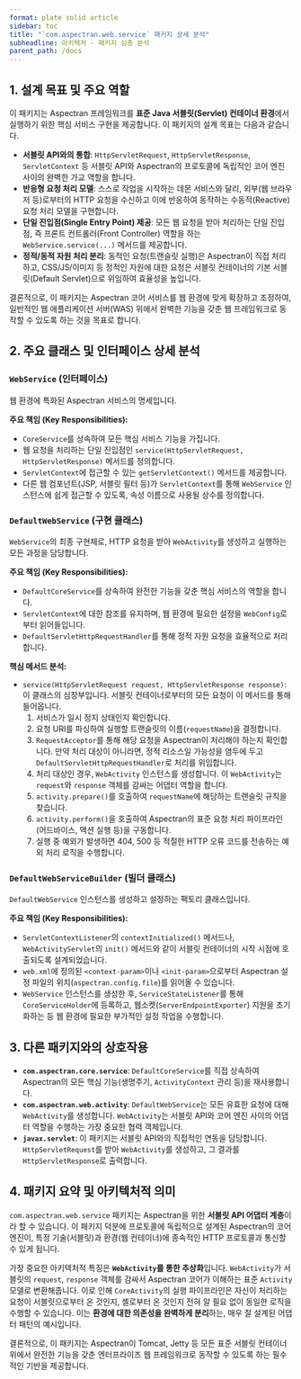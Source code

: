 ```yaml
---
format: plate solid article
sidebar: toc
title: "`com.aspectran.web.service` 패키지 상세 분석"
subheadline: 아키텍처 - 패키지 심층 분석
parent_path: /docs
---
```


## 1. 설계 목표 및 주요 역할

이 패키지는 Aspectran 프레임워크를 **표준 Java 서블릿(Servlet) 컨테이너 환경**에서 실행하기 위한 핵심 서비스 구현을 제공합니다. 이 패키지의 설계 목표는 다음과 같습니다.

-   **서블릿 API와의 통합**: `HttpServletRequest`, `HttpServletResponse`, `ServletContext` 등 서블릿 API와 Aspectran의 프로토콜에 독립적인 코어 엔진 사이의 완벽한 가교 역할을 합니다.
-   **반응형 요청 처리 모델**: 스스로 작업을 시작하는 데몬 서비스와 달리, 외부(웹 브라우저 등)로부터의 HTTP 요청을 수신하고 이에 반응하여 동작하는 수동적(Reactive) 요청 처리 모델을 구현합니다.
-   **단일 진입점(Single Entry Point) 제공**: 모든 웹 요청을 받아 처리하는 단일 진입점, 즉 프론트 컨트롤러(Front Controller) 역할을 하는 `WebService.service(...)` 메서드를 제공합니다.
-   **정적/동적 자원 처리 분리**: 동적인 요청(트랜슬릿 실행)은 Aspectran이 직접 처리하고, CSS/JS/이미지 등 정적인 자원에 대한 요청은 서블릿 컨테이너의 기본 서블릿(Default Servlet)으로 위임하여 효율성을 높입니다.

결론적으로, 이 패키지는 Aspectran 코어 서비스를 웹 환경에 맞게 확장하고 조정하여, 일반적인 웹 애플리케이션 서버(WAS) 위에서 완벽한 기능을 갖춘 웹 프레임워크로 동작할 수 있도록 하는 것을 목표로 합니다.

## 2. 주요 클래스 및 인터페이스 상세 분석

### `WebService` (인터페이스)

웹 환경에 특화된 Aspectran 서비스의 명세입니다.

**주요 책임 (Key Responsibilities):**
-   `CoreService`를 상속하여 모든 핵심 서비스 기능을 가집니다.
-   웹 요청을 처리하는 단일 진입점인 `service(HttpServletRequest, HttpServletResponse)` 메서드를 정의합니다.
-   `ServletContext`에 접근할 수 있는 `getServletContext()` 메서드를 제공합니다.
-   다른 웹 컴포넌트(JSP, 서블릿 필터 등)가 `ServletContext`를 통해 `WebService` 인스턴스에 쉽게 접근할 수 있도록, 속성 이름으로 사용될 상수를 정의합니다.

### `DefaultWebService` (구현 클래스)

`WebService`의 최종 구현체로, HTTP 요청을 받아 `WebActivity`를 생성하고 실행하는 모든 과정을 담당합니다.

**주요 책임 (Key Responsibilities):**
-   `DefaultCoreService`를 상속하여 완전한 기능을 갖춘 핵심 서비스의 역할을 합니다.
-   `ServletContext`에 대한 참조를 유지하며, 웹 환경에 필요한 설정을 `WebConfig`로부터 읽어들입니다.
-   `DefaultServletHttpRequestHandler`를 통해 정적 자원 요청을 효율적으로 처리합니다.

**핵심 메서드 분석:**
-   `service(HttpServletRequest request, HttpServletResponse response)`: 이 클래스의 심장부입니다. 서블릿 컨테이너로부터의 모든 요청이 이 메서드를 통해 들어옵니다.
    1.  서비스가 일시 정지 상태인지 확인합니다.
    2.  요청 URI를 파싱하여 실행할 트랜슬릿의 이름(`requestName`)을 결정합니다.
    3.  `RequestAcceptor`를 통해 해당 요청을 Aspectran이 처리해야 하는지 확인합니다. 만약 처리 대상이 아니라면, 정적 리소스일 가능성을 염두에 두고 `DefaultServletHttpRequestHandler`로 처리를 위임합니다.
    4.  처리 대상인 경우, `WebActivity` 인스턴스를 생성합니다. 이 `WebActivity`는 `request`와 `response` 객체를 감싸는 어댑터 역할을 합니다.
    5.  `activity.prepare()`를 호출하여 `requestName`에 해당하는 트랜슬릿 규칙을 찾습니다.
    6.  `activity.perform()`을 호출하여 Aspectran의 표준 요청 처리 파이프라인(어드바이스, 액션 실행 등)을 구동합니다.
    7.  실행 중 예외가 발생하면 404, 500 등 적절한 HTTP 오류 코드를 전송하는 예외 처리 로직을 수행합니다.

### `DefaultWebServiceBuilder` (빌더 클래스)

`DefaultWebService` 인스턴스를 생성하고 설정하는 팩토리 클래스입니다.

**주요 책임 (Key Responsibilities):**
-   `ServletContextListener`의 `contextInitialized()` 메서드나, `WebActivityServlet`의 `init()` 메서드와 같이 서블릿 컨테이너의 시작 시점에 호출되도록 설계되었습니다.
-   `web.xml`에 정의된 `<context-param>`이나 `<init-param>`으로부터 Aspectran 설정 파일의 위치(`aspectran.config.file`)를 읽어올 수 있습니다.
-   `WebService` 인스턴스를 생성한 후, `ServiceStateListener`를 통해 `CoreServiceHolder`에 등록하고, 웹소켓(`ServerEndpointExporter`) 지원을 초기화하는 등 웹 환경에 필요한 부가적인 설정 작업을 수행합니다.

## 3. 다른 패키지와의 상호작용

-   **`com.aspectran.core.service`**: `DefaultCoreService`를 직접 상속하여 Aspectran의 모든 핵심 기능(생명주기, `ActivityContext` 관리 등)을 재사용합니다.
-   **`com.aspectran.web.activity`**: `DefaultWebService`는 모든 유효한 요청에 대해 `WebActivity`를 생성합니다. `WebActivity`는 서블릿 API와 코어 엔진 사이의 어댑터 역할을 수행하는 가장 중요한 협력 객체입니다.
-   **`javax.servlet`**: 이 패키지는 서블릿 API와의 직접적인 연동을 담당합니다. `HttpServletRequest`를 받아 `WebActivity`를 생성하고, 그 결과를 `HttpServletResponse`로 출력합니다.

## 4. 패키지 요약 및 아키텍처적 의미

`com.aspectran.web.service` 패키지는 Aspectran을 위한 **서블릿 API 어댑터 계층**이라 할 수 있습니다. 이 패키지 덕분에 프로토콜에 독립적으로 설계된 Aspectran의 코어 엔진이, 특정 기술(서블릿)과 환경(웹 컨테이너)에 종속적인 HTTP 프로토콜과 통신할 수 있게 됩니다.

가장 중요한 아키텍처적 특징은 **`WebActivity`를 통한 추상화**입니다. `WebActivity`가 서블릿의 `request`, `response` 객체를 감싸서 Aspectran 코어가 이해하는 표준 `Activity` 모델로 변환해줍니다. 이로 인해 `CoreActivity`의 실행 파이프라인은 자신이 처리하는 요청이 서블릿으로부터 온 것인지, 셸로부터 온 것인지 전혀 알 필요 없이 동일한 로직을 수행할 수 있습니다. 이는 **환경에 대한 의존성을 완벽하게 분리**하는, 매우 잘 설계된 어댑터 패턴의 예시입니다.

결론적으로, 이 패키지는 Aspectran이 Tomcat, Jetty 등 모든 표준 서블릿 컨테이너 위에서 완전한 기능을 갖춘 엔터프라이즈 웹 프레임워크로 동작할 수 있도록 하는 필수적인 기반을 제공합니다.
